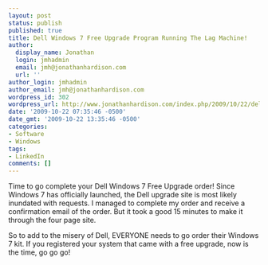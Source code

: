 ```yaml
---
layout: post
status: publish
published: true
title: Dell Windows 7 Free Upgrade Program Running The Lag Machine!
author:
  display_name: Jonathan
  login: jmhadmin
  email: jmh@jonathanhardison.com
  url: ''
author_login: jmhadmin
author_email: jmh@jonathanhardison.com
wordpress_id: 302
wordpress_url: http://www.jonathanhardison.com/index.php/2009/10/22/dell-windows-7-free-upgrade-program-running-the-lag-machine/
date: '2009-10-22 07:35:46 -0500'
date_gmt: '2009-10-22 13:35:46 -0500'
categories:
- Software
- Windows
tags:
- LinkedIn
comments: []
---
```

Time to go complete your Dell Windows 7 Free Upgrade order! Since Windows 7 has officially launched, the Dell upgrade site is most likely inundated with requests. I managed to complete my order and receive a confirmation email of the order. But it took a good 15 minutes to make it through the four page site.   

So to add to the misery of Dell, EVERYONE needs to go order their Windows 7 kit. If you registered your system that came with a free upgrade, now is the time, go go go!
